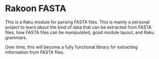 # Rakoon FASTA

This is a Raku module for parsing FASTA files. This is mainly a personal project to learn about the kind of data that can be extracted from FASTA files, how FASTA files can be manipulated, good module layout, and Raku grammars.

Over time, this will become a fully functional library for extracting information from FASTA files.
